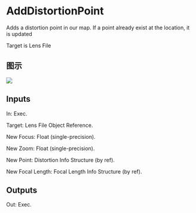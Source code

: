 # AddDistortionPoint

Adds a distortion point in our map. If a point already exist at the location, it is updated

Target is Lens File

## 图示

![]($-20221218-19403766.png)

## Inputs

In: Exec.

Target: Lens File Object Reference.

New Focus: Float (single-precision).

New Zoom: Float (single-precision).

New Point: Distortion Info Structure (by ref).

New Focal Length: Focal Length Info Structure (by ref).  

## Outputs

Out: Exec.

